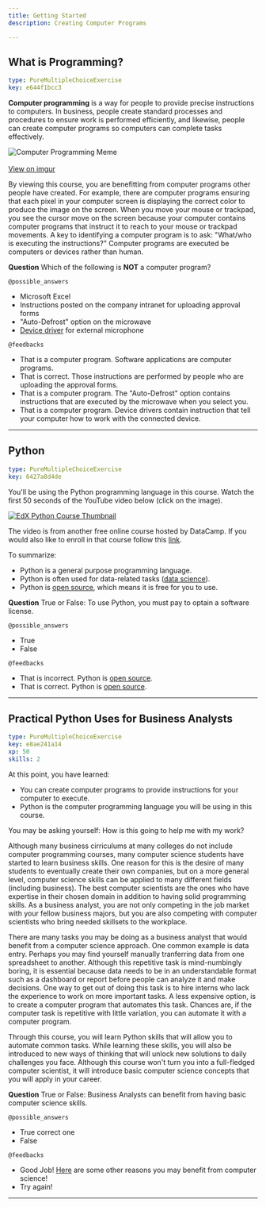 ```yaml
---
title: Getting Started
description: Creating Computer Programs

---
```

## What is Programming?

```yaml
type: PureMultipleChoiceExercise
key: e644f1bcc3
```
**Computer programming** is a way for people to provide precise instructions to computers. In business, people create standard processes and procedures to ensure work is performed efficiently, and likewise, people can create computer programs so computers can complete tasks effectively.

![Computer Programming Meme](https://i.imgur.com/kxkJCeN.png)<br/><br/>
[View on imgur](https://imgur.com/gallery/kxkJCeN)

By viewing this course, you are benefitting from computer programs other people have created. For example, there are computer programs ensuring that each pixel in your computer screen is displaying the correct color to produce the image on the screen. When you move your mouse or trackpad, you see the cursor move on the screen because your computer contains computer programs that instruct it to reach to your mouse or trackpad movements. A key to identifying a computer program is to ask: "What/who is executing the instructions?" Computer programs are executed be computers or devices rather than human.

**Question** Which of the following is __NOT__ a computer program?

`@possible_answers`
- Microsoft Excel
- Instructions posted on the company intranet for uploading approval forms
- "Auto-Defrost" option on the microwave
- [Device driver](https://en.wikipedia.org/wiki/Device_driver) for external microphone

`@feedbacks`
- That is a computer program. Software applications are computer programs.
- That is correct. Those instructions are performed by people who are uploading the approval forms.
- That is a computer program. The "Auto-Defrost" option contains instructions that are executed by the microwave when you select you.
- That is a computer program. Device drivers contain instruction that tell your computer how to work with the connected device.

---
## Python

```yaml
type: PureMultipleChoiceExercise
key: 6427a8d4de
```
You'll be using the Python programming language in this course.
Watch the first 50 seconds of the YouTube video below (click on the image).

[![EdX Python Course Thumbnail](https://i.ytimg.com/vi/Ti3e5BJwbL0/maxresdefault.jpg)](https://www.youtube.com/watch?v=Ti3e5BJwbL0)

The video is from another free online course hosted by DataCamp. If you would also like to enroll in that course follow this [link](https://www.datacamp.com/courses/intro-to-python-for-data-science).

To summarize:
- Python is a general purpose programming language.
- Python is often used for data-related tasks ([data science](https://en.wikipedia.org/wiki/Data_science)).
- Python is [open source](https://en.wikipedia.org/wiki/Open-source_software), which means it is free for you to use.

**Question** True or False: To use Python, you must pay to optain a software license.

`@possible_answers`
- True
- False

`@feedbacks`
- That is incorrect. Python is [open source](https://en.wikipedia.org/wiki/Open-source_software).
- That is correct. Python is [open source](https://en.wikipedia.org/wiki/Open-source_software).


---
## Practical Python Uses for Business Analysts

```yaml
type: PureMultipleChoiceExercise
key: e8ae241a14
xp: 50
skills: 2
```
At this point, you have learned:
- You can create computer programs to provide instructions for your computer to execute.
- Python is the computer programming language you will be using in this course.

You may be asking yourself: How is this going to help me with my work?

Although many business cirriculums at many colleges do not include computer programming courses, many computer science students have started to learn business skills. One reason for this is the desire of many students to eventually create their own companies, but on a more general level, computer science skills can be applied to many different fields (including business). The best computer scientists are the ones who have expertise in their chosen domain in addition to having solid programming skills. As a business analyst, you are not only competing in the job market with your fellow business majors, but you are also competing with computer scientists who bring needed skillsets to the workplace.

There are many tasks you may be doing as a business analyst that would benefit from a computer science approach. One common example is data entry. Perhaps you may find yourself manually tranferring data from one spreadsheet to another. Although this repetitive task is mind-numbingly boring, it is essential because data needs to be in an understandable format such as a dashboard or report before people can analyze it and make decisions. One way to get out of doing this task is to hire interns who lack the experience to work on more important tasks. A less expensive option, is to create a computer program that automates this task. Chances are, if the computer task is repetitive with little variation, you can automate it with a computer program.

Through this course, you will learn Python skills that will allow you to automate common tasks. While learning these skills, you will also be introduced to new ways of thinking that will unlock new solutions to daily challenges you face. Although this course won't turn you into a full-fledged computer scientist, it will introduce basic computer science concepts that you will apply in your career.

**Question** True or False: Business Analysts can benefit from having basic computer science skills.

`@possible_answers`
- True correct one
- False

`@feedbacks`
- Good Job! [Here](https://blog.prototypr.io/beyond-code-why-you-should-learn-how-to-code-and-should-start-today-c7a544033f80) are some other reasons you may benefit from computer science!
- Try again!

---
